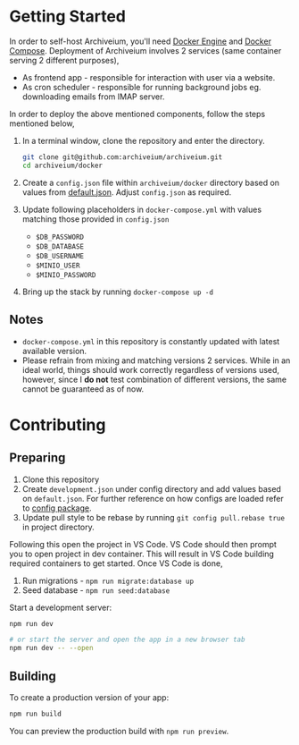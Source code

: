 # Getting Started

In order to self-host Archiveium, you'll need [Docker Engine](https://docs.docker.com/engine/install/) and [Docker Compose](https://docs.docker.com/compose/install/). Deployment of Archiveium involves 2 services (same container serving 2 different purposes),

- As frontend app - responsible for interaction with user via a website.
- As cron scheduler - responsible for running background jobs eg. downloading emails from IMAP server.

In order to deploy the above mentioned components, follow the steps mentioned below,

1. In a terminal window, clone the repository and enter the directory.

    ```sh
    git clone git@github.com:archiveium/archiveium.git
    cd archiveium/docker
    ```

1. Create a `config.json` file within `archiveium/docker` directory based on values from [default.json](https://github.com/archiveium/archiveium/blob/main/config/default.json). Adjust `config.json` as required.
1. Update following placeholders in `docker-compose.yml` with values matching those provided in  `config.json`
    - `$DB_PASSWORD`
    - `$DB_DATABASE`
    - `$DB_USERNAME`
    - `$MINIO_USER`
    - `$MINIO_PASSWORD`
1. Bring up the stack by running `docker-compose up -d`

## Notes

- `docker-compose.yml` in this repository is constantly updated with latest available version.
- Please refrain from mixing and matching versions 2 services. While in an ideal world, things should work correctly regardless of versions used, however, since I **do not** test combination of different versions, the same cannot be guaranteed as of now.

# Contributing

## Preparing

1. Clone this repository
1. Create `development.json` under config directory and add values based on `default.json`. For further reference on how configs are loaded refer to [config package](https://github.com/node-config/node-config#readme).
1. Update pull style to be rebase by running `git config pull.rebase true` in project directory.

Following this open the project in VS Code. VS Code should then prompt you to open project in dev container. This will result in VS Code building required containers to get started. Once VS Code is done,

1. Run migrations - `npm run migrate:database up`
1. Seed database - `npm run seed:database`

Start a development server:

```bash
npm run dev

# or start the server and open the app in a new browser tab
npm run dev -- --open
```

## Building

To create a production version of your app:

```bash
npm run build
```

You can preview the production build with `npm run preview`.